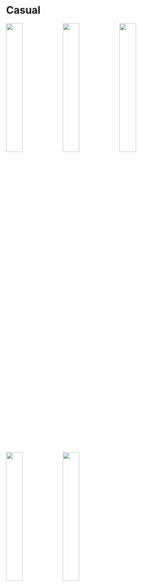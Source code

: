 # Casual

<img src="https://user-images.githubusercontent.com/14277702/118811766-0dcc8d00-b8b6-11eb-972f-8a1a32a36ce6.png" width="30%" height="30%"> <img src="https://user-images.githubusercontent.com/14277702/118811788-1329d780-b8b6-11eb-97aa-b5525c85d9a1.png" width="30%" height="30%"> <img src="https://user-images.githubusercontent.com/14277702/118811791-145b0480-b8b6-11eb-8dd4-32c52d65d74e.png" width="30%" height="30%"> <img src="https://user-images.githubusercontent.com/14277702/118811793-145b0480-b8b6-11eb-8f82-27dece8f9d11.png" width="30%" height="30%"> <img src="https://user-images.githubusercontent.com/14277702/118811794-14f39b00-b8b6-11eb-8d68-233137841162.png" width="30%" height="30%">
